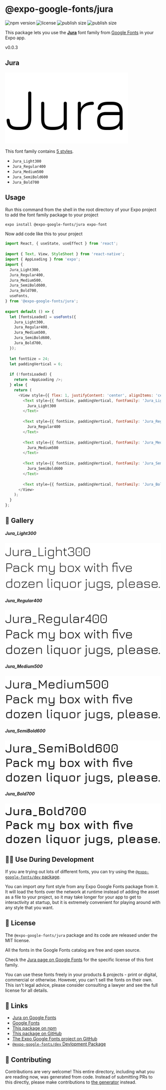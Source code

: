 # @expo-google-fonts/jura

![npm version](https://flat.badgen.net/npm/v/@expo-google-fonts/jura)
![license](https://flat.badgen.net/github/license/expo/google-fonts)
![publish size](https://flat.badgen.net/packagephobia/install/@expo-google-fonts/jura)
![publish size](https://flat.badgen.net/packagephobia/publish/@expo-google-fonts/jura)

This package lets you use the [**Jura**](https://fonts.google.com/specimen/Jura) font family from [Google Fonts](https://fonts.google.com/) in your Expo app.

v0.0.3

## Jura

![Jura](./font-family.png)

This font family contains [5 styles](#-gallery).

- `Jura_Light300`
- `Jura_Regular400`
- `Jura_Medium500`
- `Jura_SemiBold600`
- `Jura_Bold700`

## Usage

Run this command from the shell in the root directory of your Expo project to add the font family package to your project
```sh
expo install @expo-google-fonts/jura expo-font
```

Now add code like this to your project
```js
import React, { useState, useEffect } from 'react';

import { Text, View, StyleSheet } from 'react-native';
import { AppLoading } from 'expo';
import {
  Jura_Light300,
  Jura_Regular400,
  Jura_Medium500,
  Jura_SemiBold600,
  Jura_Bold700,
  useFonts,
} from '@expo-google-fonts/jura';

export default () => {
  let [fontsLoaded] = useFonts({
    Jura_Light300,
    Jura_Regular400,
    Jura_Medium500,
    Jura_SemiBold600,
    Jura_Bold700,
  });

  let fontSize = 24;
  let paddingVertical = 6;

  if (!fontsLoaded) {
    return <AppLoading />;
  } else {
    return (
      <View style={{ flex: 1, justifyContent: 'center', alignItems: 'center' }}>
        <Text style={{ fontSize, paddingVertical, fontFamily: 'Jura_Light300' }}>
          Jura_Light300
        </Text>

        <Text style={{ fontSize, paddingVertical, fontFamily: 'Jura_Regular400' }}>
          Jura_Regular400
        </Text>

        <Text style={{ fontSize, paddingVertical, fontFamily: 'Jura_Medium500' }}>
          Jura_Medium500
        </Text>

        <Text style={{ fontSize, paddingVertical, fontFamily: 'Jura_SemiBold600' }}>
          Jura_SemiBold600
        </Text>

        <Text style={{ fontSize, paddingVertical, fontFamily: 'Jura_Bold700' }}>Jura_Bold700</Text>
      </View>
    );
  }
};

```

## 🔡 Gallery

##### Jura_Light300
![Jura_Light300](./77bf0cc35f4472e54d1b2daf9d1bfc5f02b062280d8dccd089869c247b4787ee.ttf.png)

##### Jura_Regular400
![Jura_Regular400](./33eb5cfd183074e05fa8299bd75531ec22a6a6d5f8778170d27310d95b1bbbb6.ttf.png)

##### Jura_Medium500
![Jura_Medium500](./77d5a89082924bbe692443c95c536a679eef0891bfbe46d7e30f206f8486631f.ttf.png)

##### Jura_SemiBold600
![Jura_SemiBold600](./85ee38dc27e08fef91f43a628bfb4a044e79102b07af8ea7d859b249c169aada.ttf.png)

##### Jura_Bold700
![Jura_Bold700](./8215e86097df83eb3473c6f3ee4d3c63cd00dce9d02b9cd816d27f4e13616183.ttf.png)


## 👩‍💻 Use During Development

If you are trying out lots of different fonts, you can try using the [`@expo-google-fonts/dev` package](https://github.com/expo/google-fonts/tree/master/font-packages/dev#readme).

You can import *any* font style from any Expo Google Fonts package from it. It will load the fonts
over the network at runtime instead of adding the asset as a file to your project, so it may take longer
for your app to get to interactivity at startup, but it is extremely convenient
for playing around with any style that you want.

## 📖 License

The `@expo-google-fonts/jura` package and its code are released under the MIT license.

All the fonts in the Google Fonts catalog are free and open source.

Check the [Jura page on Google Fonts](https://fonts.google.com/specimen/Jura) for the specific license of this font family.

You can use these fonts freely in your products & projects - print or digital, commercial or otherwise. However, you can't sell the fonts on their own. This isn't legal advice, please consider consulting a lawyer and see the full license for all details.

## 🔗 Links

- [Jura on Google Fonts](https://fonts.google.com/specimen/Jura)
- [Google Fonts](https://fonts.google.com/)
- [This package on npm](https://www.npmjs.com/package/@expo-google-fonts/jura)
- [This package on GitHub](https://github.com/expo/google-fonts/tree/master/font-packages/jura)
- [The Expo Google Fonts project on GitHub](https://github.com/expo/google-fonts)
- [`@expo-google-fonts/dev` Devlopment Package](https://github.com/expo/google-fonts/tree/master/font-packages/dev)


## 🤝 Contributing

Contributions are very welcome! This entire directory, including what you are reading now, was generated from code. Instead of submitting PRs to this directly, please make contributions to [the generator](https://github.com/expo/google-fonts/tree/master/packages/generator) instead.
